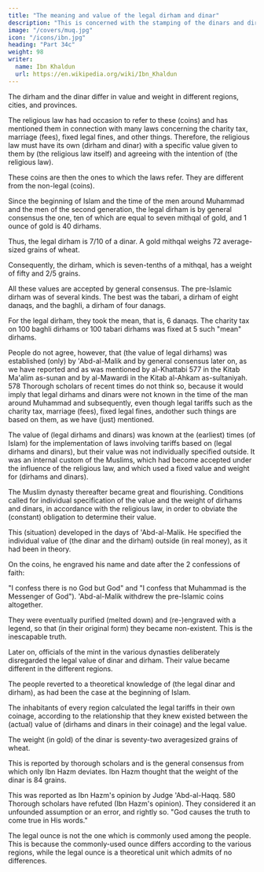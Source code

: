 ```yaml
---
title: "The meaning and value of the legal dirham and dinar"
description: "This is concerned with the stamping of the dinars and dirhams used in commercial transactions"
image: "/covers/muq.jpg"
icon: "/icons/ibn.jpg"
heading: "Part 34c"
weight: 98
writer:
  name: Ibn Khaldun
  url: https://en.wikipedia.org/wiki/Ibn_Khaldun
---
```



<!-- Note: 575 We shall conclude our discussion of the mint by explaining the
meaning of "" and their value. -->

The dirham and the dinar differ in value and weight in different regions, cities, and provinces. 

The religious law has had occasion to refer to these (coins) and has mentioned them in connection with many laws concerning the charity tax, marriage (fees), fixed legal fines, and other things. Therefore, the religious law must have its own (dirham and dinar) with a specific value given to them by (the religious law itself) and agreeing with the intention of (the religious law). 

These coins are then the ones to which the laws refer. They are different from the non-legal (coins).

Since the beginning of Islam and the time of the men around Muhammad and the men of the second generation, the legal dirham is by general consensus the one, ten of which are equal to seven mithqal of gold, and 1 ounce of gold is 40 dirhams. 

Thus, the legal dirham is 7/10 of a dinar. A gold mithqal weighs 72 average-sized grains of wheat. 

Consequently, the dirham, which is seven-tenths of a mithqal, has a weight of fifty and 2/5 grains. 

All these values are accepted by general consensus. The pre-Islamic dirham was of several kinds. The best was the tabari, a dirham of eight danaqs, and the baghli, a dirham of four danags. <!-- 576 --> 

For the legal dirham, they took the mean, that is, 6 danaqs. The charity tax on 100 baghli dirhams or 100 tabari
dirhams was fixed at 5 such "mean" dirhams.

People do not agree, however, that (the value of legal dirhams) was established (only) by 'Abd-al-Malik and by general consensus later on, as we have reported and as was mentioned by al-Khattabi 577 in the Kitab Ma'alim as-sunan
and by al-Mawardi in the Kitab al-Ahkam as-sultaniyah. 578 Thorough scholars of
recent times do not think so, because it would imply that legal dirhams and dinars
were not known in the time of the man around Muhammad and subsequently, even
though legal tariffs such as the charity tax, marriage (fees), fixed legal fines, andother such things are based on them, as we have (just) mentioned. 

The<!--  truth is that the --> value of (legal dirhams and dinars) was known at the (earliest) times (of Islam)
for the implementation of laws involving tariffs based on (legal dirhams and dinars), but their value was not individually specified outside. It was an internal custom of the Muslims, which had become accepted under the influence of the religious law, and which used a fixed value and weight for (dirhams and dinars).

The Muslim dynasty thereafter became great and flourishing. Conditions called for individual specification of the value and the weight of dirhams and dinars, in accordance with the religious law, in order to obviate the (constant) obligation to determine their value. 

This (situation) developed in the days of 'Abd-al-Malik. He specified the individual value of (the dinar and the dirham) outside (in real money), as it had been in theory. <!-- 579  -->

On the coins, he engraved his name and date after the 2 confessions of faith: 

"I confess there is no God but God" and "I confess that Muhammad is the Messenger of God"). 'Abd-al-Malik withdrew the pre-Islamic coins altogether. 

They were eventually purified (melted down) and (re-)engraved with a legend, so that (in their original form) they became non-existent. This is the inescapable truth.

Later on, officials of the mint in the various dynasties deliberately disregarded the legal value of dinar and dirham. Their value became different in the different regions. 

The people reverted to a theoretical knowledge of (the legal dinar
and dirham), as had been the case at the beginning of Islam. 

The inhabitants of every region calculated the legal tariffs in their own coinage, according to the
relationship that they knew existed between the (actual) value of (dirhams and dinars
in their coinage) and the legal value.

The weight (in gold) of the dinar is seventy-two averagesized grains of wheat. 

This is reported by thorough scholars and is the general consensus from which only Ibn Hazm deviates. Ibn Hazm thought that the weight of the dinar is 84 grains. 

This was reported as Ibn Hazm's opinion by Judge 'Abd-al-Haqq. 580 Thorough scholars have refuted (Ibn Hazm's opinion). They considered it an unfounded assumption or an error, and rightly so. "God causes the truth to come
true in His words." <!-- 581 -->

The legal ounce is not the one which is commonly used among the people. This is because the commonly-used ounce differs according to the various regions, while the legal ounce is a theoretical unit which admits of no differences.

